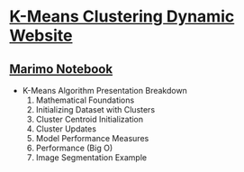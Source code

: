 # [K-Means Clustering Dynamic Website](https://marimo.app/?mode=read&embed=true&slug=grucut)
## [Marimo Notebook](https://marimo.io/)
* K-Means Algorithm Presentation Breakdown
    1. Mathematical Foundations
    2. Initializing Dataset with Clusters
    3. Cluster Centroid Initialization
    4. Cluster Updates
    5. Model Performance Measures
    6. Performance (Big O)
    7. Image Segmentation Example
